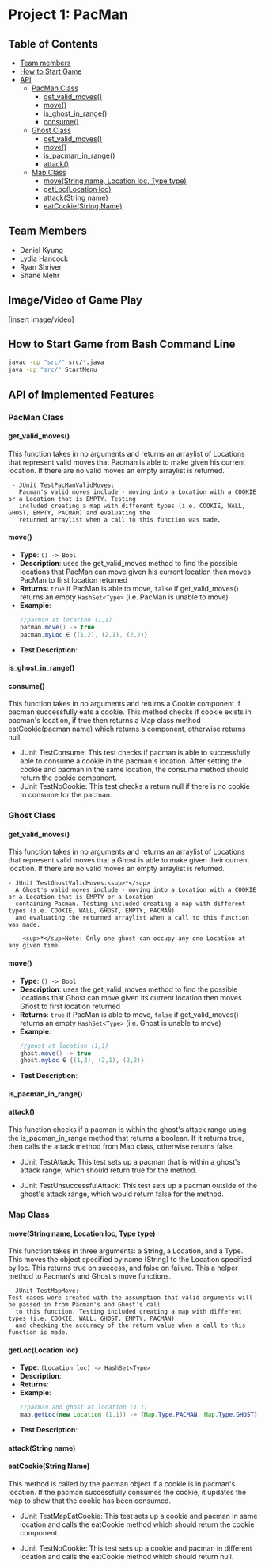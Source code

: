 # Project 1: PacMan

## Table of Contents
- [Team members](#team-members)
- [How to Start Game](#how-to-start-game-from-bash-command-line)
- [API](#api-of-implemented-features)
   * [PacMan Class](#pacman-class) 
      + [get_valid_moves()](#get_valid_moves)
      + [move()](#move)
      + [is_ghost_in_range()](#is_ghost_in_range)
      + [consume()](#consume)
   * [Ghost Class](#ghost-class)
      + [get_valid_moves()](#get_valid_moves-1)
      + [move()](#move-1)
      + [is_pacman_in_range()](#is_pacman_in_range)
      + [attack()](#attack)
   * [Map Class](#map-class)
      <!-- Map code links do not work -->
      + [move(String name, Location loc, Type type)](move%28String-name,-Location-loc,-Type-type%29)
      + [getLoc(Location loc)](getLoc%28Location-loc%29)
      + [attack(String name)](attack%28String-name%29)
      + [eatCookie(String Name)](eatCookie%28String-Name%29)

## Team Members
* Daniel Kyung
* Lydia Hancock
* Ryan Shriver
* Shane Mehr

## Image/Video of Game Play

[insert image/video]

## How to Start Game from Bash Command Line

```bash
javac -cp "src/" src/*.java
java -cp "src/" StartMenu
```

## API of Implemented Features

### PacMan Class

<!-- TEMPLTE FOR CODE DESCRIPTIONS
- **Type**: `(Location loc) -> HashSet<Type>`
- **Description**: 
- **Returns**: 
- **Example**:
  ```java
  //pacman and ghost at location (1,1)
  map.getLoc(new Location (1,1)) -> {Map.Type.PACMAN, Map.Type.GHOST}
  ```
- **Test Description**:
-->

#### get_valid_moves()
This function takes in no arguments and returns an arraylist of Locations that represent valid moves that Pacman is 
   able to make given his current location. If there are no valid moves an empty arraylist is returned.

     - JUnit TestPacManValidMoves:  
       Pacman's valid moves include - moving into a Location with a COOKIE or a Location that is EMPTY. Testing 
       included creating a map with different types (i.e. COOKIE, WALL, GHOST, EMPTY, PACMAN) and evaluating the 
       returned arraylist when a call to this function was made. 

#### move()
- **Type**: `() -> Bool`
- **Description**: uses the get_valid_moves method to find the possible locations that PacMan can move given his current location then moves PacMan to first location returned
- **Returns**: `true` if PacMan is able to move, `false` if get_valid_moves() returns an empty `HashSet<Type>` (i.e. PacMan is unable to move)
- **Example**:
  ```java
  //pacman at location (1,1)
  pacman.move() -> true
  pacman.myLoc ∈ {(1,2), (2,1), (2,2)}
  ```
- **Test Description**:
  
#### is_ghost_in_range()


#### consume()
This function takes in no arguments and returns a Cookie component if pacman successfully eats a cookie. This method checks if cookie exists in pacman's             location, if true then returns a Map class method eatCookie(pacman name) which returns a component, otherwise returns null. 
   
   - JUnit TestConsume:
     This test checks if pacman is able to successfully able to consume a cookie in the pacman's location. After setting the cookie and pacman in the same location, the consume method should return the cookie component. 
   - JUnit TestNoCookie: 
      This test checks a return null if there is no cookie to consume for the pacman. 

### Ghost Class
#### get_valid_moves()
This function takes in no arguments and returns an arraylist of Locations that represent valid moves that a Ghost is
   able to make given their current location. If there are no valid moves an empty arraylist is returned.

    - JUnit TestGhostValidMoves:<sup>*</sup>  
      A Ghost's valid moves include - moving into a Location with a COOKIE or a Location that is EMPTY or a Location
      containing Pacman. Testing included creating a map with different types (i.e. COOKIE, WALL, GHOST, EMPTY, PACMAN) 
      and evaluating the returned arraylist when a call to this function was made.  

        <sup>*</sup>Note: Only one ghost can occupy any one Location at any given time. 

#### move()
- **Type**: `() -> Bool`
- **Description**: uses the get_valid_moves method to find the possible locations that Ghost can move given its current location then moves Ghost to first location returned
- **Returns**: `true` if PacMan is able to move, `false` if get_valid_moves() returns an empty `HashSet<Type>` (i.e. Ghost is unable to move)
- **Example**:
  ```java
  //ghost at location (1,1)
  ghost.move() -> true
  ghost.myLoc ∈ {(1,2), (2,1), (2,2)}
  ```
- **Test Description**:

#### is_pacman_in_range()


#### attack()
This function checks if a pacman is within the ghost's attack range using the is_pacman_in_range method that returns a boolean. If it returns true, then calls the attack method
from Map class, otherwise returns false. 

   - JUnit TestAttack: 
      This test sets up a pacman that is within a ghost's attack range,  which should return true for the method. 
   
   - JUnit TestUnsuccessfulAttack: 
      This test sets up a pacman outside of the ghost's attack range, which would return false for the method. 
      

### Map Class
#### move(String name, Location loc, Type type)  
This function takes in three arguments: a String, a Location, and a Type. This moves the object specified by name (String) 
   to the Location specified by loc. This returns true on success, and false on failure. This a helper method to Pacman's 
   and Ghost's move functions. 

    - JUnit TestMapMove:  
    Test cases were created with the assumption that valid arguments will be passed in from Pacman's and Ghost's call 
      to this function. Testing included creating a map with different types (i.e. COOKIE, WALL, GHOST, EMPTY, PACMAN)
      and checking the accuracy of the return value when a call to this function is made.   


#### getLoc(Location loc)
- **Type**: `(Location loc) -> HashSet<Type>`
- **Description**: 
- **Returns**: 
- **Example**:
  ```java
  //pacman and ghost at location (1,1)
  map.getLoc(new Location (1,1)) -> {Map.Type.PACMAN, Map.Type.GHOST}
  ```
- **Test Description**:

#### attack(String name)


#### eatCookie(String Name)
This method is called by the pacman object if a cookie is in pacman's location. If the pacman successfully consumes the cookie, it updates the map to show that the cookie has been consumed. 

   - JUnit TestMapEatCookie:
      This test sets up a cookie and pacman in same location and calls the eatCookie method which should return the cookie component. 
      
   - JUnit TestNoCookie: 
      This test sets up a cookie and pacman in different location and calls the eatCookie method which should return null. 

